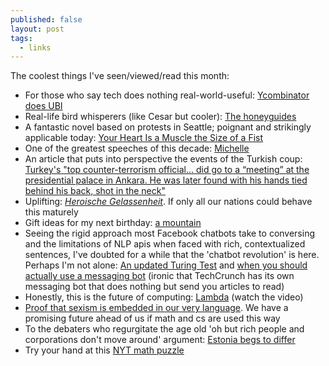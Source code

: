 ```yaml
---
published: false
layout: post
tags:
  - links
---
```

The coolest things I've seen/viewed/read this month:
- For those who say tech does nothing real-world-useful: [Ycombinator does UBI](https://blog.ycombinator.com/moving-forward-on-basic-income)
- Real-life bird whisperers (like Cesar but cooler): [The honeyguides](http://www.theatlantic.com/science/archive/2016/07/how-to-summon-the-bird-that-guides-you-to-honey/491924/)
- A fantastic novel based on protests in Seattle; poignant and strikingly applicable today: [Your Heart Is a Muscle the Size of a Fist](https://www.amazon.com/Your-Heart-Muscle-Size-Fist/dp/0316386537)
- One of the greatest speeches of this decade: [Michelle](https://www.youtube.com/watch?v=4ZNWYqDU948)
- An article that puts into perspective the events of the Turkish coup: [Turkey's "top counter-terrorism official... did go to a “meeting” at the presidential palace in Ankara. He was later found with his hands tied behind his back, shot in the neck"](https://www.theguardian.com/world/2016/jul/18/military-coup-was-well-planned-and-very-nearly-succeeded-say-turkish-officials)
- Uplifting: [_Heroische Gelassenheit_](http://econ.st/2ax7U2C). If only all our nations could behave this maturely
- Gift ideas for my next birthday: [a mountain](https://www.theguardian.com/world/2016/jul/28/norway-finland-move-mountain-halti-halditsohkka-highest-peak)
- Seeing the rigid approach most Facebook chatbots take to conversing and the limitations of NLP apis when faced with rich, contextualized sentences, I've doubted for a while that the 'chatbot revolution' is here. Perhaps I'm not alone: [An updated Turing Test](https://www.technologyreview.com/s/601897/tougher-turing-test-exposes-chatbots-stupidity/) and [when you should actually use a messaging bot](https://techcrunch.com/2016/07/30/in-what-contexts-should-messaging-be-the-ui/) (ironic that TechCrunch has its own messaging bot that does nothing but send you articles to read) 
- Honestly, this is the future of computing: [Lambda](https://aws.amazon.com/lambda/) (watch the video)
- [Proof that sexism is embedded in our very language](https://www.technologyreview.com/s/602025/how-vector-space-mathematics-reveals-the-hidden-sexism-in-language/?utm_campaign=socialflow&utm_source=facebook&utm_medium=post). We have a promising future ahead of us if math and cs are used this way
- To the debaters who regurgitate the age old 'oh but rich people and corporations don't move around' argument: [Estonia begs to differ](https://www.technologyreview.com/s/601998/this-tiny-country-thinks-virtual-citizens-will-make-it-rich/)
- Try your hand at this [NYT math puzzle](http://www.nytimes.com/interactive/2015/07/03/upshot/a-quick-puzzle-to-test-your-problem-solving.html?_r=0)